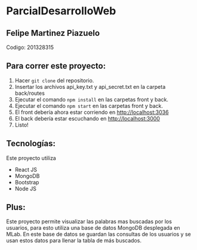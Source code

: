 # ParcialDesarrolloWeb

## Felipe Martinez Piazuelo
Codigo: 201328315


## Para correr este proyecto:
1. Hacer ```git clone``` del repositorio.
2. Insertar los archivos api_key.txt y api_secret.txt en la carpeta back/routes
3. Ejecutar el comando ```npm install``` en las carpetas front y back.
4. Ejecutar el comando ```npm start``` en las carpetas front y back.
5. El front debería ahora estar corriendo en [http://localhost:3036](http://localhost:3036)
6. El back debería estar escuchando en [http://localhost:3000](http://localhost:3000)
7. Listo!

## Tecnologías:
Este proyecto utiliza
* React JS
* MongoDB
* Bootstrap
* Node JS


## Plus:
Este proyecto permite visualizar las palabras mas buscadas por los usuarios, para esto utiliza una base de datos MongoDB desplegada en MLab. En este base de datos se guardan las consultas de los usuarios y se usan estos datos para llenar la tabla de más buscados.
